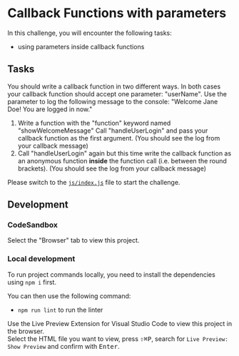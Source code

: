 # Callback Functions with parameters

In this challenge, you will encounter the following tasks:

- using parameters inside callback functions

## Tasks

You should write a callback function in two different ways.
In both cases your callback function should accept one parameter: "userName".
Use the parameter to log the following message to the console:
"Welcome Jane Doe! You are logged in now."

1. Write a function with the "function" keyword named "showWelcomeMessage"
   Call "handleUserLogin" and pass your callback function as the first argument.
   (You should see the log from your callback message)
2. Call "handleUserLogin" again but this time write the callback function as an anonymous function **inside** the function call (i.e. between the round brackets).
   (You should see the log from your callback message)

Please switch to the [`js/index.js`](./js/index.js) file to start the challenge.

## Development

### CodeSandbox

Select the "Browser" tab to view this project.

### Local development

To run project commands locally, you need to install the dependencies using `npm i` first.

You can then use the following command:

- `npm run lint` to run the linter

Use the Live Preview Extension for Visual Studio Code to view this project in the browser.  
Select the HTML file you want to view, press <kbd>⇧</kbd><kbd>⌘</kbd><kbd>P</kbd>, search for `Live Preview: Show Preview` and confirm with <kbd>Enter</kbd>.

